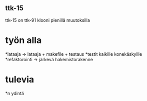 ## ttk-15 ##
ttk-15 on ttk-91 klooni pienillä muutoksilla

# työn alla #
*lataaja -> lataaja + makefile + testaus
*testit kaikille konekäskyille
*refaktorointi -> järkevä hakemistorakenne

# tulevia #
*n ydintä
